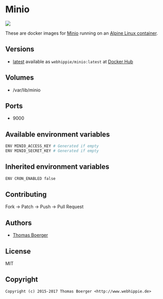# Minio

[![](https://images.microbadger.com/badges/image/webhippie/minio.svg)](https://microbadger.com/images/webhippie/minio "Get your own image badge on microbadger.com")

These are docker images for [Minio](https://github.com/minio/minio) running on an [Alpine Linux container](https://registry.hub.docker.com/u/webhippie/alpine/).


## Versions

* [latest](https://github.com/dockhippie/minio/tree/master) available as ```webhippie/minio:latest``` at [Docker Hub](https://registry.hub.docker.com/u/webhippie/minio/)


## Volumes

* /var/lib/minio


## Ports

* 9000


## Available environment variables

```bash
ENV MINIO_ACCESS_KEY # Generated if empty
ENV MINIO_SECRET_KEY # Generated if empty
```


## Inherited environment variables

```bash
ENV CRON_ENABLED false
```


## Contributing

Fork -> Patch -> Push -> Pull Request


## Authors

* [Thomas Boerger](https://github.com/tboerger)


## License

MIT


## Copyright

```
Copyright (c) 2015-2017 Thomas Boerger <http://www.webhippie.de>
```

